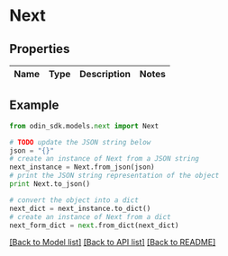 # Next


## Properties

Name | Type | Description | Notes
------------ | ------------- | ------------- | -------------

## Example

```python
from odin_sdk.models.next import Next

# TODO update the JSON string below
json = "{}"
# create an instance of Next from a JSON string
next_instance = Next.from_json(json)
# print the JSON string representation of the object
print Next.to_json()

# convert the object into a dict
next_dict = next_instance.to_dict()
# create an instance of Next from a dict
next_form_dict = next.from_dict(next_dict)
```
[[Back to Model list]](../README.md#documentation-for-models) [[Back to API list]](../README.md#documentation-for-api-endpoints) [[Back to README]](../README.md)


